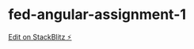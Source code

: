 # fed-angular-assignment-1

[Edit on StackBlitz ⚡️](https://stackblitz.com/edit/fed-angular-assignment-1)